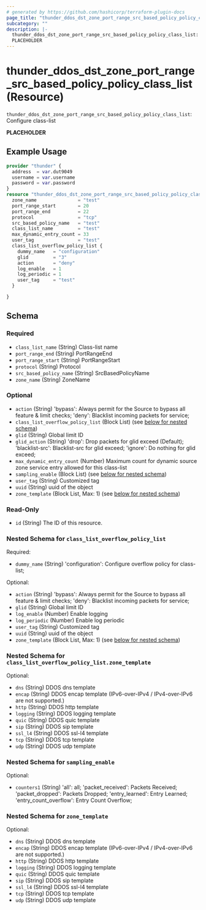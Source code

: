 ```yaml
---
# generated by https://github.com/hashicorp/terraform-plugin-docs
page_title: "thunder_ddos_dst_zone_port_range_src_based_policy_policy_class_list Resource - terraform-provider-thunder"
subcategory: ""
description: |-
  thunder_ddos_dst_zone_port_range_src_based_policy_policy_class_list: Configure class-list
  PLACEHOLDER
---
```


# thunder_ddos_dst_zone_port_range_src_based_policy_policy_class_list (Resource)

`thunder_ddos_dst_zone_port_range_src_based_policy_policy_class_list`: Configure class-list

__PLACEHOLDER__

## Example Usage

```terraform
provider "thunder" {
  address  = var.dut9049
  username = var.username
  password = var.password
}
resource "thunder_ddos_dst_zone_port_range_src_based_policy_policy_class_list" "thunder_ddos_dst_zone_port_range_src_based_policy_policy_class_list" {
  zone_name               = "test"
  port_range_start        = 20
  port_range_end          = 22
  protocol                = "tcp"
  src_based_policy_name   = "test"
  class_list_name         = "test"
  max_dynamic_entry_count = 33
  user_tag                = "test"
  class_list_overflow_policy_list {
    dummy_name   = "configuration"
    glid         = "3"
    action       = "deny"
    log_enable   = 1
    log_periodic = 1
    user_tag     = "test"
  }

}
```

<!-- schema generated by tfplugindocs -->
## Schema

### Required

- `class_list_name` (String) Class-list name
- `port_range_end` (String) PortRangeEnd
- `port_range_start` (String) PortRangeStart
- `protocol` (String) Protocol
- `src_based_policy_name` (String) SrcBasedPolicyName
- `zone_name` (String) ZoneName

### Optional

- `action` (String) 'bypass': Always permit for the Source to bypass all feature & limit checks; 'deny': Blacklist incoming packets for service;
- `class_list_overflow_policy_list` (Block List) (see [below for nested schema](#nestedblock--class_list_overflow_policy_list))
- `glid` (String) Global limit ID
- `glid_action` (String) 'drop': Drop packets for glid exceed (Default); 'blacklist-src': Blacklist-src for glid exceed; 'ignore': Do nothing for glid exceed;
- `max_dynamic_entry_count` (Number) Maximum count for dynamic source zone service entry allowed for this class-list
- `sampling_enable` (Block List) (see [below for nested schema](#nestedblock--sampling_enable))
- `user_tag` (String) Customized tag
- `uuid` (String) uuid of the object
- `zone_template` (Block List, Max: 1) (see [below for nested schema](#nestedblock--zone_template))

### Read-Only

- `id` (String) The ID of this resource.

<a id="nestedblock--class_list_overflow_policy_list"></a>
### Nested Schema for `class_list_overflow_policy_list`

Required:

- `dummy_name` (String) 'configuration': Configure overflow policy for class-list;

Optional:

- `action` (String) 'bypass': Always permit for the Source to bypass all feature & limit checks; 'deny': Blacklist incoming packets for service;
- `glid` (String) Global limit ID
- `log_enable` (Number) Enable logging
- `log_periodic` (Number) Enable log periodic
- `user_tag` (String) Customized tag
- `uuid` (String) uuid of the object
- `zone_template` (Block List, Max: 1) (see [below for nested schema](#nestedblock--class_list_overflow_policy_list--zone_template))

<a id="nestedblock--class_list_overflow_policy_list--zone_template"></a>
### Nested Schema for `class_list_overflow_policy_list.zone_template`

Optional:

- `dns` (String) DDOS dns template
- `encap` (String) DDOS encap template (IPv6-over-IPv4 / IPv4-over-IPv6 are not supported.)
- `http` (String) DDOS http template
- `logging` (String) DDOS logging template
- `quic` (String) DDOS quic template
- `sip` (String) DDOS sip template
- `ssl_l4` (String) DDOS ssl-l4 template
- `tcp` (String) DDOS tcp template
- `udp` (String) DDOS udp template



<a id="nestedblock--sampling_enable"></a>
### Nested Schema for `sampling_enable`

Optional:

- `counters1` (String) 'all': all; 'packet_received': Packets Received; 'packet_dropped': Packets Dropped; 'entry_learned': Entry Learned; 'entry_count_overflow': Entry Count Overflow;


<a id="nestedblock--zone_template"></a>
### Nested Schema for `zone_template`

Optional:

- `dns` (String) DDOS dns template
- `encap` (String) DDOS encap template (IPv6-over-IPv4 / IPv4-over-IPv6 are not supported.)
- `http` (String) DDOS http template
- `logging` (String) DDOS logging template
- `quic` (String) DDOS quic template
- `sip` (String) DDOS sip template
- `ssl_l4` (String) DDOS ssl-l4 template
- `tcp` (String) DDOS tcp template
- `udp` (String) DDOS udp template


